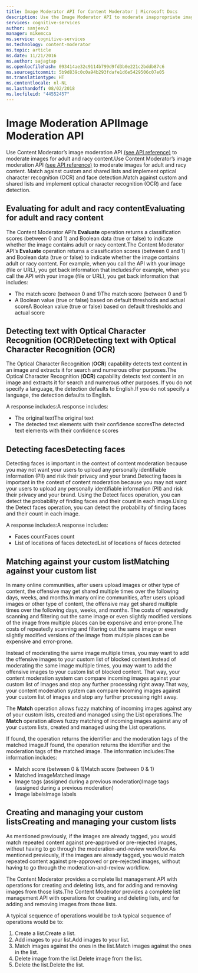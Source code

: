 ```yaml
---
title: Image Moderator API for Content Moderator | Microsoft Docs
description: Use the Image Moderator API to moderate inappropriate images and implement optical character recognition and face detection.
services: cognitive-services
author: sanjeev3
manager: mikemcca
ms.service: cognitive-services
ms.technology: content-moderator
ms.topic: article
ms.date: 11/21/2016
ms.author: sajagtap
ms.openlocfilehash: 093414ae32c9114b799d9fd3b0e221c2bddb87c6
ms.sourcegitcommit: 5b9d839c0c0a94b293fdafe1d6e5429506c07e05
ms.translationtype: HT
ms.contentlocale: nl-NL
ms.lasthandoff: 08/02/2018
ms.locfileid: "44552457"
---
```

# <a name="image-moderation-api"></a><span data-ttu-id="1b4e1-103">Image Moderation API</span><span class="sxs-lookup"><span data-stu-id="1b4e1-103">Image Moderation API</span></span> #

<span data-ttu-id="1b4e1-104">Use Content Moderator’s image moderation API [(see API reference)](api-reference.md "Content Moderator API Reference") to moderate images for adult and racy content.</span><span class="sxs-lookup"><span data-stu-id="1b4e1-104">Use Content Moderator’s image moderation API [(see API reference)](api-reference.md "Content Moderator API Reference") to moderate images for adult and racy content.</span></span> <span data-ttu-id="1b4e1-105">Match against custom and shared lists and implement optical character recognition (OCR) and face detection.</span><span class="sxs-lookup"><span data-stu-id="1b4e1-105">Match against custom and shared lists and implement optical character recognition (OCR) and face detection.</span></span>

## <a name="evaluating-for-adult-and-racy-content"></a><span data-ttu-id="1b4e1-106">Evaluating for adult and racy content</span><span class="sxs-lookup"><span data-stu-id="1b4e1-106">Evaluating for adult and racy content</span></span> ##

<span data-ttu-id="1b4e1-107">The Content Moderator API’s **Evaluate** operation returns a classification scores (between 0 and 1) and Boolean data (true or false) to indicate whether the image contains adult or racy content.</span><span class="sxs-lookup"><span data-stu-id="1b4e1-107">The Content Moderator API’s **Evaluate** operation returns a classification scores (between 0 and 1) and Boolean data (true or false) to indicate whether the image contains adult or racy content.</span></span> <span data-ttu-id="1b4e1-108">For example, when you call the API with your image (file or URL), you get back information that includes:</span><span class="sxs-lookup"><span data-stu-id="1b4e1-108">For example, when you call the API with your image (file or URL), you get back information that includes:</span></span>

- <span data-ttu-id="1b4e1-109">The match score (between 0 and 1)</span><span class="sxs-lookup"><span data-stu-id="1b4e1-109">The match score (between 0 and 1)</span></span>
- <span data-ttu-id="1b4e1-110">A Boolean value (true or false) based on default thresholds and actual score</span><span class="sxs-lookup"><span data-stu-id="1b4e1-110">A Boolean value (true or false) based on default thresholds and actual score</span></span>

## <a name="detecting-text-with-optical-character-recognition-ocr"></a><span data-ttu-id="1b4e1-111">Detecting text with Optical Character Recognition (OCR)</span><span class="sxs-lookup"><span data-stu-id="1b4e1-111">Detecting text with Optical Character Recognition (OCR)</span></span> ##

<span data-ttu-id="1b4e1-112">The Optical Character Recognition (**OCR**) capability detects text content in an image and extracts it for search and numerous other purposes.</span><span class="sxs-lookup"><span data-stu-id="1b4e1-112">The Optical Character Recognition (**OCR**) capability detects text content in an image and extracts it for search and numerous other purposes.</span></span> <span data-ttu-id="1b4e1-113">If you do not specify a language, the detection defaults to English.</span><span class="sxs-lookup"><span data-stu-id="1b4e1-113">If you do not specify a language, the detection defaults to English.</span></span>

<span data-ttu-id="1b4e1-114">A response includes:</span><span class="sxs-lookup"><span data-stu-id="1b4e1-114">A response includes:</span></span>

- <span data-ttu-id="1b4e1-115">The original text</span><span class="sxs-lookup"><span data-stu-id="1b4e1-115">The original text</span></span>
- <span data-ttu-id="1b4e1-116">The detected text elements with their confidence scores</span><span class="sxs-lookup"><span data-stu-id="1b4e1-116">The detected text elements with their confidence scores</span></span>

## <a name="detecting-faces"></a><span data-ttu-id="1b4e1-117">Detecting faces</span><span class="sxs-lookup"><span data-stu-id="1b4e1-117">Detecting faces</span></span> ##

<span data-ttu-id="1b4e1-118">Detecting faces is important in the context of content moderation because you may not want your users to upload any personally identifiable information (PII) and risk their privacy and your brand.</span><span class="sxs-lookup"><span data-stu-id="1b4e1-118">Detecting faces is important in the context of content moderation because you may not want your users to upload any personally identifiable information (PII) and risk their privacy and your brand.</span></span> <span data-ttu-id="1b4e1-119">Using the Detect faces operation, you can detect the probability of finding faces and their count in each image.</span><span class="sxs-lookup"><span data-stu-id="1b4e1-119">Using the Detect faces operation, you can detect the probability of finding faces and their count in each image.</span></span>

<span data-ttu-id="1b4e1-120">A response includes:</span><span class="sxs-lookup"><span data-stu-id="1b4e1-120">A response includes:</span></span>

- <span data-ttu-id="1b4e1-121">Faces count</span><span class="sxs-lookup"><span data-stu-id="1b4e1-121">Faces count</span></span>
- <span data-ttu-id="1b4e1-122">List of locations of faces detected</span><span class="sxs-lookup"><span data-stu-id="1b4e1-122">List of locations of faces detected</span></span>

## <a name="matching-against-your-custom-list"></a><span data-ttu-id="1b4e1-123">Matching against your custom list</span><span class="sxs-lookup"><span data-stu-id="1b4e1-123">Matching against your custom list</span></span> ##

<span data-ttu-id="1b4e1-124">In many online communities, after users upload images or other type of content, the offensive may get shared multiple times over the following days, weeks, and months.</span><span class="sxs-lookup"><span data-stu-id="1b4e1-124">In many online communities, after users upload images or other type of content, the offensive may get shared multiple times over the following days, weeks, and months.</span></span> <span data-ttu-id="1b4e1-125">The costs of repeatedly scanning and filtering out the same image or even slightly modified versions of the image from multiple places can be expensive and error-prone.</span><span class="sxs-lookup"><span data-stu-id="1b4e1-125">The costs of repeatedly scanning and filtering out the same image or even slightly modified versions of the image from multiple places can be expensive and error-prone.</span></span>

<span data-ttu-id="1b4e1-126">Instead of moderating the same image multiple times, you may want to add the offensive images to your custom list of blocked content.</span><span class="sxs-lookup"><span data-stu-id="1b4e1-126">Instead of moderating the same image multiple times, you may want to add the offensive images to your custom list of blocked content.</span></span> <span data-ttu-id="1b4e1-127">That way, your content moderation system can compare incoming images against your custom list of images and stop any further processing right away.</span><span class="sxs-lookup"><span data-stu-id="1b4e1-127">That way, your content moderation system can compare incoming images against your custom list of images and stop any further processing right away.</span></span>

<span data-ttu-id="1b4e1-128">The **Match** operation allows fuzzy matching of incoming images against any of your custom lists, created and managed using the List operations.</span><span class="sxs-lookup"><span data-stu-id="1b4e1-128">The **Match** operation allows fuzzy matching of incoming images against any of your custom lists, created and managed using the List operations.</span></span>

<span data-ttu-id="1b4e1-129">If found, the operation returns the identifier and the moderation tags of the matched image.</span><span class="sxs-lookup"><span data-stu-id="1b4e1-129">If found, the operation returns the identifier and the moderation tags of the matched image.</span></span> <span data-ttu-id="1b4e1-130">The information includes:</span><span class="sxs-lookup"><span data-stu-id="1b4e1-130">The information includes:</span></span>

- <span data-ttu-id="1b4e1-131">Match score (between 0 & 1)</span><span class="sxs-lookup"><span data-stu-id="1b4e1-131">Match score (between 0 & 1)</span></span>
- <span data-ttu-id="1b4e1-132">Matched image</span><span class="sxs-lookup"><span data-stu-id="1b4e1-132">Matched image</span></span>
- <span data-ttu-id="1b4e1-133">Image tags (assigned during a previous moderation)</span><span class="sxs-lookup"><span data-stu-id="1b4e1-133">Image tags (assigned during a previous moderation)</span></span>
- <span data-ttu-id="1b4e1-134">Image labels</span><span class="sxs-lookup"><span data-stu-id="1b4e1-134">Image labels</span></span>

## <a name="creating-and-managing-your-custom-lists"></a><span data-ttu-id="1b4e1-135">Creating and managing your custom lists</span><span class="sxs-lookup"><span data-stu-id="1b4e1-135">Creating and managing your custom lists</span></span> ##

<span data-ttu-id="1b4e1-136">As mentioned previously, if the images are already tagged, you would match repeated content against pre-approved or pre-rejected images, without having to go through the moderation-and-review workflow.</span><span class="sxs-lookup"><span data-stu-id="1b4e1-136">As mentioned previously, if the images are already tagged, you would match repeated content against pre-approved or pre-rejected images, without having to go through the moderation-and-review workflow.</span></span>

<span data-ttu-id="1b4e1-137">The Content Moderator provides a complete list management API with operations for creating and deleting lists, and for adding and removing images from those lists.</span><span class="sxs-lookup"><span data-stu-id="1b4e1-137">The Content Moderator provides a complete list management API with operations for creating and deleting lists, and for adding and removing images from those lists.</span></span>

<span data-ttu-id="1b4e1-138">A typical sequence of operations would be to:</span><span class="sxs-lookup"><span data-stu-id="1b4e1-138">A typical sequence of operations would be to:</span></span>

1. <span data-ttu-id="1b4e1-139">Create a list.</span><span class="sxs-lookup"><span data-stu-id="1b4e1-139">Create a list.</span></span>
1. <span data-ttu-id="1b4e1-140">Add images to your list.</span><span class="sxs-lookup"><span data-stu-id="1b4e1-140">Add images to your list.</span></span>
1. <span data-ttu-id="1b4e1-141">Match images against the ones in the list.</span><span class="sxs-lookup"><span data-stu-id="1b4e1-141">Match images against the ones in the list.</span></span>
1. <span data-ttu-id="1b4e1-142">Delete image from the list.</span><span class="sxs-lookup"><span data-stu-id="1b4e1-142">Delete image from the list.</span></span>
1. <span data-ttu-id="1b4e1-143">Delete the list.</span><span class="sxs-lookup"><span data-stu-id="1b4e1-143">Delete the list.</span></span>
